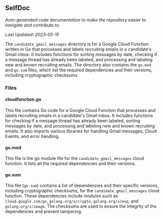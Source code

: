 <!--- START SELFDOC --->
## SelfDoc
_Auto-generated code documentation to make the repository easier to navigate and contribute to._

_Last Updated: 2023-05-15_

The `candidate_gmail_messages` directory is for a Google Cloud Function written in Go that processes and labels recruiting emails in a candidate's Gmail inbox. It includes functions for sorting messages by date, checking if a message thread has already been labeled, and processing and labeling new and known recruiting emails. The directory also contains the `go.mod` and `go.sum` files, which list the required dependencies and their versions, including cryptographic checksums.

### Files
#### cloudfunction.go
This file contains Go code for a Google Cloud Function that processes and labels recruiting emails in a candidate's Gmail inbox. It includes functions for checking if a message thread has already been labeled, sorting messages by date, and processing and labeling new and known recruiting emails. It also imports various libraries for handling Gmail messages, Cloud Events, and error handling.

#### go.mod
This file is the go module file for the `candidate_gmail_messages` cloud function. It lists all the required dependencies and their versions.

#### go.sum
This file (`go.sum`) contains a list of dependencies and their specific versions, including cryptographic checksums, for the `candidate_gmail_messages` cloud function. These dependencies include modules such as `cloud.google.com/go`, `golang.org/x/crypto`, `golang.org/x/exp`, and `golang.org/x/image`. The checksums are used to ensure the integrity of the dependencies and prevent tampering.

<!--- END SELFDOC --->